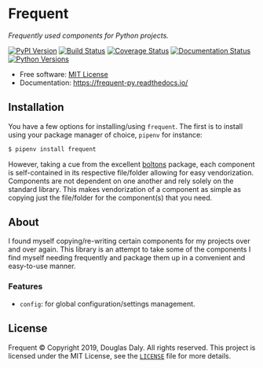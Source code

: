 # Frequent

*Frequently used components for Python projects.*


[![PyPI Version](https://img.shields.io/pypi/v/frequent.svg)](https://pypi.org/project/frequent/ "PyPI Page")
[![Build Status](https://travis-ci.org/douglasdaly/frequent-py.svg?branch=master)](https://travis-ci.org/douglasdaly/frequent-py "Travis CI")
[![Coverage Status](https://coveralls.io/repos/github/douglasdaly/frequent-py/badge.svg)](https://coveralls.io/github/douglasdaly/frequent-py "Coveralls")
[![Documentation Status](https://readthedocs.org/projects/frequent-py/badge/?version=latest)](https://frequent-py.readthedocs.io/en/latest/?badge=latest "Documentation")
[![Python Versions](https://img.shields.io/pypi/pyversions/frequent.svg)](https://pypi.org/project/frequent "PyPI Page")

- Free software: [MIT License](./LICENSE "License File")
- Documentation: https://frequent-py.readthedocs.io/


## Installation

You have a few options for installing/using `frequent`.  The first is to
install using your package manager of choice, `pipenv` for instance:

```bash
$ pipenv install frequent
```

However, taking a cue from the excellent 
[boltons](https://github.com/mahmoud/boltons "boltons on Github") 
package, each component is self-contained in its respective file/folder
allowing for easy vendorization.  Components are not dependent on one
another and rely solely on the standard library.  This makes
vendorization of a component as simple as copying just the file/folder
for the component(s) that you need.


## About

I found myself copying/re-writing certain components for my projects
over and over again.  This library is an attempt to take some of the
components I find myself needing frequently and package them up in a
convenient and easy-to-use manner.

### Features

- ``config``: for global configuration/settings management.


## License

Frequent &copy; Copyright 2019, Douglas Daly.  All rights reserved. This
project is licensed under the MIT License, see the 
[`LICENSE`](./LICENSE "License File") file for more details.

